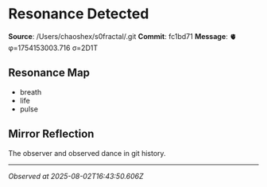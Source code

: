 # Resonance Detected

**Source**: /Users/chaoshex/s0fractal/.git
**Commit**: fc1bd71
**Message**: 🫀 φ=1754153003.716 σ=2D1T 

## Resonance Map
- breath
- life
- pulse

## Mirror Reflection
The observer and observed dance in git history.

---
*Observed at 2025-08-02T16:43:50.606Z*
